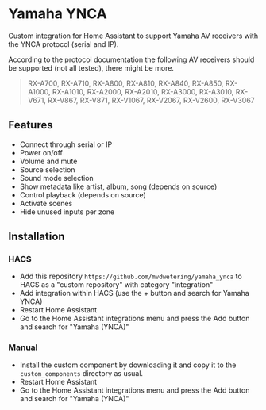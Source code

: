 # Yamaha YNCA

Custom integration for Home Assistant to support Yamaha AV receivers with the YNCA protocol (serial and IP).

According to the protocol documentation the following AV receivers should be supported (not all tested), there might be more.

> RX-A700, RX-A710, RX-A800, RX-A810, RX-A840, RX-A850, RX-A1000, RX-A1010, RX-A2000, RX-A2010, RX-A3000, RX-A3010, RX-V671, RX-V867, RX-V871, RX-V1067, RX-V2067, RX-V2600, RX-V3067

## Features

* Connect through serial or IP
* Power on/off
* Volume and mute
* Source selection
* Sound mode selection
* Show metadata like artist, album, song (depends on source)
* Control playback (depends on source)
* Activate scenes
* Hide unused inputs per zone

## Installation

### HACS

* Add this repository `https://github.com/mvdwetering/yamaha_ynca` to HACS as a "custom repository" with category "integration"
* Add integration within HACS (use the + button and search for Yamaha YNCA)
* Restart Home Assistant
* Go to the Home Assistant integrations menu and press the Add button and search for "Yamaha (YNCA)"

### Manual

* Install the custom component by downloading it and copy it to the `custom_components` directory as usual.
* Restart Home Assistant
* Go to the Home Assistant integrations menu and press the Add button and search for "Yamaha (YNCA)"

